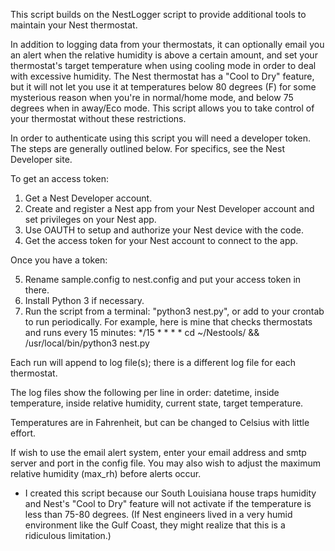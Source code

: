 This script builds on the NestLogger script to provide additional tools to maintain your Nest thermostat.

In addition to logging data from your thermostats, it can  optionally email you an alert when the relative humidity is above a certain amount, and set your thermostat's target temperature when using cooling mode in order to deal with excessive humidity. The Nest thermostat has a "Cool to Dry" feature, but it will not let you use it at temperatures below 80 degrees (F) for some mysterious reason when you're in normal/home mode, and below 75 degrees when in away/Eco mode. This script allows you to take control of your thermostat without these restrictions.

In order to authenticate using this script you will need a developer token. 
The steps are generally outlined below. For specifics, see the Nest Developer site.

To get an access token:

1) Get a Nest Developer account.
2) Create and register a Nest app from your Nest Developer account and set privileges on your Nest app. 
3) Use OAUTH to setup and authorize your Nest device with the code.
4) Get the access token for your Nest account to connect to the app.

Once you have a token:

5) Rename sample.config to nest.config and put your access token in there.
6) Install Python 3 if necessary.
7) Run the script from a terminal: "python3 nest.py", or add to your crontab to run periodically. For example, here is mine that checks thermostats and runs every 15 minutes:
*/15 * * * * cd ~/Nestools/ && /usr/local/bin/python3 nest.py

Each run will append to log file(s); there is a different log file for each thermostat.

The log files show the following per line in order:
	datetime, inside temperature, inside relative humidity, current state, target temperature.

Temperatures are in Fahrenheit, but can be changed to Celsius with little effort.

If wish to use the email alert system, enter your email address and smtp server and port in the config file. You may also wish to adjust the maximum  relative humidity  (max_rh) before alerts occur. 

* I created this script because our South Louisiana house traps humidity and Nest's "Cool to Dry" feature will not activate if the temperature is less than 75-80 degrees. (If Nest engineers lived in a very humid environment like the Gulf Coast, they might realize that this is a ridiculous limitation.)
